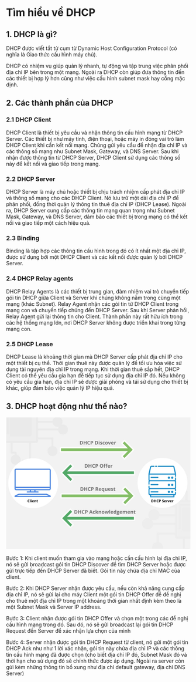 # Tìm hiểu về DHCP

## 1. DHCP là gì?

DHCP được viết tắt từ cụm từ Dynamic Host Configuration Protocol (có nghĩa là Giao thức cấu hình máy chủ). 

DHCP có nhiệm vụ giúp quản lý nhanh, tự động và tập trung việc phân phối địa chỉ IP bên trong một mạng. Ngoài ra DHCP còn giúp đưa thông tin đến các thiết bị hợp lý hơn cũng như việc cấu hình subnet mask hay cổng mặc định.

## 2. Các thành phần của DHCP

### 2.1 DHCP Client

DHCP Client là thiết bị yêu cầu và nhận thông tin cấu hình mạng từ DHCP Server. Các thiết bị như máy tính, điện thoại, hoặc máy in đóng vai trò làm DHCP Client khi cần kết nối mạng. Chúng gửi yêu cầu để nhận địa chỉ IP và các thông số mạng như Subnet Mask, Gateway, và DNS Server. Sau khi nhận được thông tin từ DHCP Server, DHCP Client sử dụng các thông số này để kết nối và giao tiếp trong mạng.

### 2.2 DHCP Server

DHCP Server là máy chủ hoặc thiết bị chịu trách nhiệm cấp phát địa chỉ IP và thông số mạng cho các DHCP Client. Nó lưu trữ một dải địa chỉ IP để phân phối, đồng thời quản lý thông tin thuê địa chỉ IP (DHCP Lease). Ngoài ra, DHCP Server cung cấp các thông tin mạng quan trọng như Subnet Mask, Gateway, và DNS Server, đảm bảo các thiết bị trong mạng có thể kết nối và giao tiếp một cách hiệu quả.

### 2.3 Binding

Binding là tập hợp các thông tin cấu hình trong đó có ít nhất một địa chỉ IP, được sử dụng bởi một DHCP Client và các kết nối được quản lý bởi DHCP Server.

### 2.4 DHCP Relay agents

DHCP Relay Agents là các thiết bị trung gian, đảm nhiệm vai trò chuyển tiếp gói tin DHCP giữa Client và Server khi chúng không nằm trong cùng một mạng (khác Subnet). Relay Agent nhận các gói tin từ DHCP Client trong mạng con và chuyển tiếp chúng đến DHCP Server. Sau khi Server phản hồi, Relay Agent gửi lại thông tin cho Client. Thành phần này rất hữu ích trong các hệ thống mạng lớn, nơi DHCP Server không được triển khai trong từng mạng con.

### 2.5 DHCP Lease

DHCP Lease là khoảng thời gian mà DHCP Server cấp phát địa chỉ IP cho một thiết bị cụ thể. Thời gian thuê này được quản lý để tối ưu hóa việc sử dụng tài nguyên địa chỉ IP trong mạng. Khi thời gian thuê sắp hết, DHCP Client có thể yêu cầu gia hạn để tiếp tục sử dụng địa chỉ IP đó. Nếu không có yêu cầu gia hạn, địa chỉ IP sẽ được giải phóng và tái sử dụng cho thiết bị khác, giúp đảm bảo việc quản lý IP hiệu quả.

## 3. DHCP hoạt động như thế nào?

![anh1](/QuyenNV/7.DHCP/images/anh1.png)

Bước 1: Khi client muốn tham gia vào mạng hoặc cần cấu hình lại địa chỉ IP, nó sẽ gửi broadcast  gói tin DHCP Discover để tìm DHCP Server hoặc được gửi trực tiếp đến DHCP Server đã biết. Gói tin này chứa địa chỉ MAC của client.

Bước 2: Khi DHCP Server nhận được yêu cầu, nếu còn khả năng cung cấp địa chỉ IP, nó sẽ gửi lại cho máy Client một gói tin DHCP Offer để đề nghị cho thuê một địa chỉ IP trong một khoảng thời gian nhất định kèm theo là một Subnet Mask và Server IP address.

Bước 3: Client nhận được gói tin DHCP Offer và chọn một trong các đề nghị cấu hình mạng trong đó. Sau đó, nó sẽ gửi broadcast lại gói tin DHCP Request đến Server để xác nhận lựa chọn của mình

Bước 4: Server nhận được gói tin DHCP Request từ client, nó gửi một gói tin DHCP Ack như như 1 lời xác nhận, gói tin này chứa địa chỉ IP và các thông tin cấu hình mạng đã được chọn (cho biết địa chỉ IP đó, Subnet Mask đó và thời hạn cho sử dụng đó sẽ chính thức được áp dụng. Ngoài ra server còn gửi kèm những thông tin bổ xung như địa chỉ default gateway, địa chỉ DNS Server)